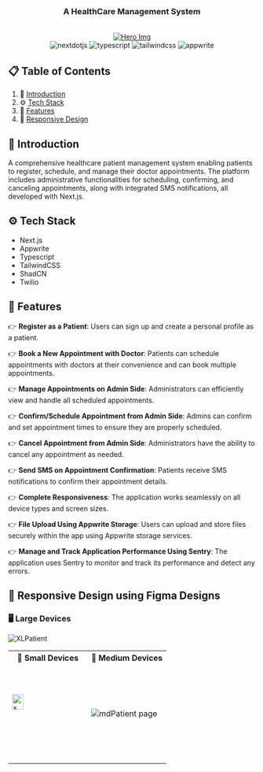 
<div align="center">
  <br />
<h3 align="center">A HealthCare Management System</h3>
  <br />
   <a href="https://medimeet.vercel.app/">
     <img src="https://github.com/user-attachments/assets/1fff70d2-e5c7-4821-b525-a196d6a66786" alt="Hero Img" />
  </a>
  <br />

  <div>
    <img src="https://img.shields.io/badge/-Next_JS-black?style=for-the-badge&logoColor=white&logo=nextdotjs&color=000000" alt="nextdotjs" />
    <img src="https://img.shields.io/badge/-TypeScript-black?style=for-the-badge&logoColor=white&logo=typescript&color=3178C6" alt="typescript" />
    <img src="https://img.shields.io/badge/-Tailwind_CSS-black?style=for-the-badge&logoColor=white&logo=tailwindcss&color=06B6D4" alt="tailwindcss" />
    <img src="https://img.shields.io/badge/-Appwrite-black?style=for-the-badge&logoColor=white&logo=appwrite&color=FD366E" alt="appwrite" />
  </div>

  

</div>

## 📋 <a name="table">Table of Contents</a>

1. 🤖 [Introduction](#introduction)
2. ⚙️ [Tech Stack](#tech-stack)
3. 🔋 [Features](#features)
4. 🎨 [Responsive Design](#responsive)

## <a name="introduction">🤖 Introduction</a>

A comprehensive healthcare patient management system enabling patients to register, schedule, and manage their doctor appointments. The platform includes administrative functionalities for scheduling, confirming, and canceling appointments, along with integrated SMS notifications, all developed with Next.js.

## <a name="tech-stack">⚙️ Tech Stack</a>

- Next.js
- Appwrite
- Typescript
- TailwindCSS
- ShadCN
- Twilio

## <a name="features">🔋 Features</a>

👉 **Register as a Patient**: Users can sign up and create a personal profile as a patient.

👉 **Book a New Appointment with Doctor**: Patients can schedule appointments with doctors at their convenience and can book multiple appointments.

👉 **Manage Appointments on Admin Side**: Administrators can efficiently view and handle all scheduled appointments.

👉 **Confirm/Schedule Appointment from Admin Side**: Admins can confirm and set appointment times to ensure they are properly scheduled.

👉 **Cancel Appointment from Admin Side**: Administrators have the ability to cancel any appointment as needed.

👉 **Send SMS on Appointment Confirmation**: Patients receive SMS notifications to confirm their appointment details.

👉 **Complete Responsiveness**: The application works seamlessly on all device types and screen sizes.

👉 **File Upload Using Appwrite Storage**: Users can upload and store files securely within the app using Appwrite storage services.

👉 **Manage and Track Application Performance Using Sentry**: The application uses Sentry to monitor and track its performance and detect any errors.


## <a name="responsive">🎨 Responsive Design using Figma Designs</a>

### 🖥️ Large Devices

![XLPatient](https://github.com/user-attachments/assets/ee437ab0-1edf-4eb8-bf61-8171e8fc337e)


<table>
  <tr>
    <th>📱 Small Devices</th>
    <th>🤪 Medium Devices</th>
  </tr>
  <tr>
    <td style="width:50%;height:200px;"> <img height="40%" widht="40%" src="https://github.com/user-attachments/assets/cc1cbe83-72f8-428a-a9df-22890f9dfeef" alt="smPatient page"/ > </td>
    <td> <img src="https://github.com/user-attachments/assets/15ac5620-df1c-46d4-93bb-b8c9d5aaffe6" alt="mdPatient page" </td>
  </tr>
</table>

